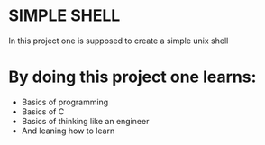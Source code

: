 # SIMPLE SHELL
In this project one is supposed to create a simple unix shell

# By doing this project one learns:
* Basics of programming
* Basics of C
* Basics of thinking like an engineer
* And leaning how to learn
